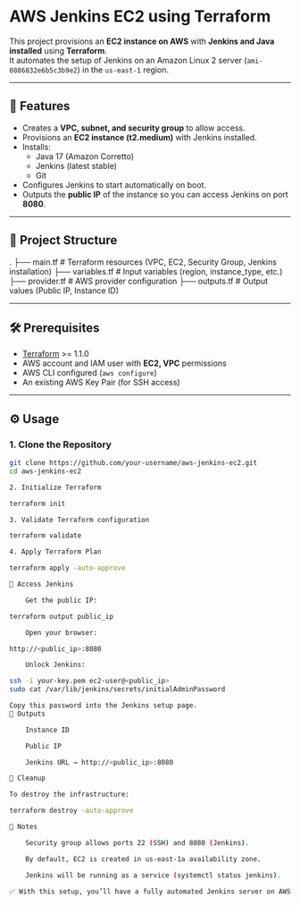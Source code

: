 # AWS Jenkins EC2 using Terraform

This project provisions an **EC2 instance on AWS** with **Jenkins and Java installed** using **Terraform**.  
It automates the setup of Jenkins on an Amazon Linux 2 server (`ami-0886832e6b5c3b9e2`) in the `us-east-1` region.

---

## 🚀 Features
- Creates a **VPC, subnet, and security group** to allow access.
- Provisions an **EC2 instance (t2.medium)** with Jenkins installed.
- Installs:
  - Java 17 (Amazon Corretto)
  - Jenkins (latest stable)
  - Git
- Configures Jenkins to start automatically on boot.
- Outputs the **public IP** of the instance so you can access Jenkins on port **8080**.

---

## 📂 Project Structure

.
├── main.tf # Terraform resources (VPC, EC2, Security Group, Jenkins installation)
├── variables.tf # Input variables (region, instance_type, etc.)
├── provider.tf # AWS provider configuration
├── outputs.tf # Output values (Public IP, Instance ID)


---

## 🛠️ Prerequisites
- [Terraform](https://developer.hashicorp.com/terraform/downloads) >= 1.1.0
- AWS account and IAM user with **EC2, VPC** permissions
- AWS CLI configured (`aws configure`)
- An existing AWS Key Pair (for SSH access)

---

## ⚙️ Usage

### 1. Clone the Repository
```bash
git clone https://github.com/your-username/aws-jenkins-ec2.git
cd aws-jenkins-ec2

2. Initialize Terraform

terraform init

3. Validate Terraform configuration

terraform validate

4. Apply Terraform Plan

terraform apply -auto-approve

🔑 Access Jenkins

    Get the public IP:

terraform output public_ip

    Open your browser:

http://<public_ip>:8080

    Unlock Jenkins:

ssh -i your-key.pem ec2-user@<public_ip>
sudo cat /var/lib/jenkins/secrets/initialAdminPassword

Copy this password into the Jenkins setup page.
📌 Outputs

    Instance ID

    Public IP

    Jenkins URL → http://<public_ip>:8080

🧹 Cleanup

To destroy the infrastructure:

terraform destroy -auto-approve

📖 Notes

    Security group allows ports 22 (SSH) and 8080 (Jenkins).

    By default, EC2 is created in us-east-1a availability zone.

    Jenkins will be running as a service (systemctl status jenkins).

✅ With this setup, you’ll have a fully automated Jenkins server on AWS EC2 provisioned using Terraform.


